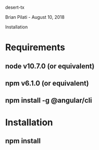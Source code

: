 desert-tx

Brian Pilati - August 10, 2018

Installation


# Requirements 

## node v10.7.0 (or equivalent)
## npm v6.1.0 (or equivalent)
## npm install -g @angular/cli

# Installation

## npm install

